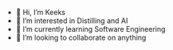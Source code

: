 - 👋 Hi, I’m Keeks
- 👀 I’m interested in Distilling and AI
- 🌱 I’m currently learning Software Engineering
- 💞️ I’m looking to collaborate on anything

<!---
Keeks87/Keeks87 is a ✨ special ✨ repository because its `README.md` (this file) appears on your GitHub profile.
You can click the Preview link to take a look at your changes.
--->
